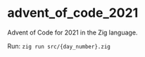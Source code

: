 # advent_of_code_2021
Advent of Code for 2021 in the Zig language.

Run: `zig run src/{day_number}.zig`
